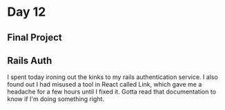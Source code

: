 # Day 12
## Final Project
## Rails Auth

I spent today ironing out the kinks to my rails authentication service. I also found out I had misused a tool in React called Link, which gave me a headache for a few hours until I fixed it. Gotta read that documentation to know if I'm doing something right. 
